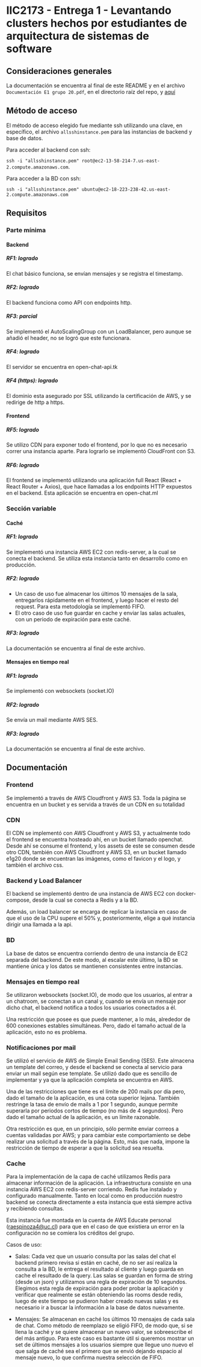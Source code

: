 # IIC2173 - Entrega 1 - Levantando clusters hechos por estudiantes de arquitectura de sistemas de software

## Consideraciones generales
La documentación se encuentra al final de este README y en el archivo `Documentación E1 grupo 20.pdf`, en el directorio raíz del repo, y [aquí](https://github.com/iic2173/iic2173-proyecto-semestral-grupo20/blob/master/Documentaci%C3%B3n%20E1%20grupo%2020.pdf)

## Método de acceso
El método de acceso elegido fue mediante ssh utilizando una clave, en específico, el archivo ```allsshinstance.pem``` para las instancias de backend y base de datos.

Para acceder al backend con ssh:

`ssh -i "allsshinstance.pem" root@ec2-13-58-214-7.us-east-2.compute.amazonaws.com`.

Para acceder a la BD con ssh:

`ssh -i "allsshinstance.pem" ubuntu@ec2-18-223-238-42.us-east-2.compute.amazonaws.com`


## Requisitos

### Parte mínima

#### Backend

##### RF1: logrado
El chat básico funciona, se envían mensajes y se registra el timestamp.

##### RF2: logrado
El backend funciona como API con endpoints http.

##### RF3: parcial
Se implementó el AutoScalingGroup con un LoadBalancer, pero aunque se añadió el header, no se logró que este funcionara.

##### RF4: logrado
El servidor se encuentra en open-chat-api.tk

##### RF4 (https): logrado
El dominio esta asegurado por SSL utilizando la certificación de AWS, y se redirige de http a https.

#### Frontend

##### RF5: logrado
Se utilizo CDN para exponer todo el frontend, por lo que no es necesario correr una instancia aparte. Para lograrlo se implementó CloudFront con S3.

##### RF6: logrado
El frontend se implementó utilizando una aplicación full React (React + React Router + Axios), que hace llamadas a los endpoints HTTP expuestos en el backend. Esta aplicación se encuentra en open-chat.ml  


### Sección variable

#### Caché

##### RF1: logrado
Se implementó una instancia AWS EC2 con redis-server, a la cual se conecta el backend. Se utiliza esta instancia tanto en desarrollo como en producción.

##### RF2: logrado
- Un caso de uso fue almacenar los últimos 10 mensajes de la sala, entregarlos rápidamente en el frontend, y luego hacer el resto del request. Para esta metodología se implementó FIFO.
- El otro caso de uso fue guardar en cache y enviar las salas actuales, con un periodo de expiración para este caché.

##### RF3: logrado
La documentación se encuentra al final de este archivo.

#### Mensajes en tiempo real

##### RF1: logrado
Se implementó con websockets (socket.IO)

##### RF2: logrado
Se envía un mail mediante AWS SES.

##### RF3: logrado
La documentación se encuentra al final de este archivo.


## Documentación

### Frontend
Se implementó a través de AWS Cloudfront y AWS S3. Toda la página se encuentra en un bucket y es servida a través de un CDN en su totalidad

### CDN
El CDN se implementó con AWS Cloudfront y AWS S3, y actualmente todo el frontend se encuentra hosteado ahí, en un bucket llamado openchat. Desde ahí se consume el frontend, y los assets de este se consumen desde otro CDN, también con AWS Cloudfront y AWS S3, en un bucket llamado e1g20 donde se encuentran las imágenes, como el favicon y el logo, y también el archivo css.

### Backend y Load Balancer
El backend se implementó dentro de una instancia de AWS EC2 con docker-compose, desde la cual se conecta a Redis y a la BD.

Además, un load balancer se encarga de replicar la instancia en caso de que el uso de la CPU supere el 50% y, posteriormente, elige a qué instancia dirigir una llamada a la api.

### BD
La base de datos se encuentra corriendo dentro de una instancia de EC2 separada del backend. De este modo, al escalar este último, la BD se mantiene única y los datos se mantienen consistentes entre instancias.

### Mensajes en tiempo real
Se utilizaron websockets (socket.IO), de modo que los usuarios, al entrar a un chatroom, se conectan a un canal y, cuando se envía un mensaje por dicho chat, el backend notifica a todos los usuarios conectados a él.

Una restricción que posee es que puede mantener, a lo más, alrededor de 600 conexiones estables simultáneas. Pero, dado el tamaño actual de la aplicación, esto no es problema.

### Notificaciones por mail
Se utilizó el servicio de AWS de Simple Email Sending (SES). Este almacena un template del correo, y desde el backend se conecta al servicio para enviar un mail según ese template. Se utilizó dado que es sencillo de implementar y ya que la aplicación completa se encuentra en AWS.

Una de las restricciones que tiene es el límite de 200 mails por día pero, dado el tamaño de la aplicación, es una cota superior lejana. También restringe la tasa de envío de mails a 1 por 1 segundo, aunque permite superarla por periodos cortos de tiempo (no más de 4 segundos). Pero dado el tamaño actual de la aplicación, es un límite razonable.

Otra restricción es que, en un principio, sólo permite enviar correos a cuentas validadas por AWS; y para cambiar este comportamiento se debe realizar una solicitud a través de la página. Esto, más que nada, impone la restricción de tiempo de esperar a que la solicitud sea resuelta.


### Cache
Para la implementación de la capa de caché utilizamos Redis para almacenar información de la aplicación.
La infraestructura consiste en una instancia AWS EC2 con redis-server corriendo. Redis fue instalado y configurado manualmente. Tanto en local como en producción nuestro backend se conecta directamente a esta instancia que está siempre activa y recibiendo consultas.

Esta instancia fue montada en la cuenta de AWS Educate personal (raespinoza4@uc.cl) para que en el caso de que existiera un error en la configuración no se comiera los créditos del grupo.

Casos de uso:
- Salas: Cada vez que un usuario consulta por las salas del chat el backend primero revisa si están en caché, de no ser así realiza la consulta a la BD, le entrega el resultado al cliente y luego guarda en cache el resultado de la query. Las salas se guardan en forma de string (desde un json) y utilizamos una regla de expiración de 10 segundos. Elegimos esta regla de expiración para poder probar la aplicación y verificar que realmente se están obteniendo las rooms desde redis, luego de este tiempo se pudieron haber creado nuevas salas y es necesario ir a buscar la información a la base de datos nuevamente.

- Mensajes: Se almacenan en caché los últimos 10 mensajes de cada sala de chat. Como método de reemplazo se eligió FIFO, de modo que, si se llena la caché y se quiere almacenar un nuevo valor, se sobreescribe el del más antiguo. Para este caso es bastante útil si queremos mostrar un set de últimos mensajes a los usuarios siempre que llegue uno nuevo el que salga de caché sea el primero que se envió dejando espacio al mensaje nuevo, lo que confirma nuestra selección de FIFO.
